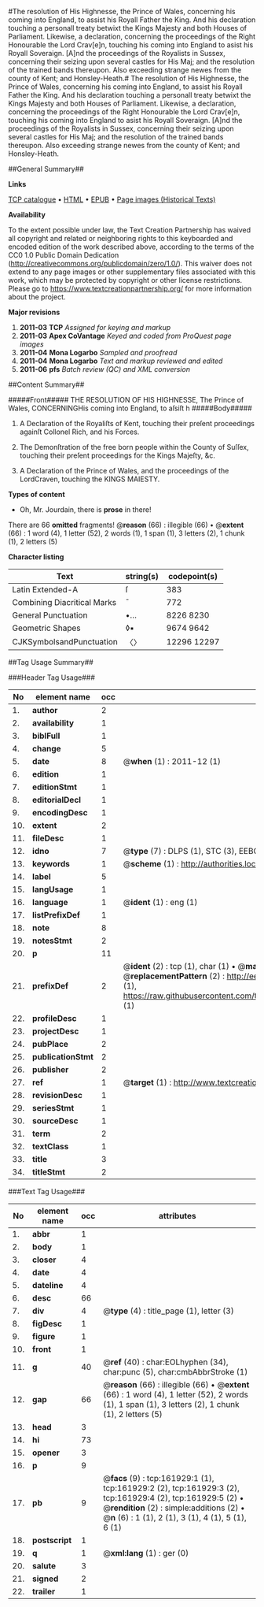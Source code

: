 #The resolution of His Highnesse, the Prince of Wales, concerning his coming into England, to assist his Royall Father the King. And his declaration touching a personall treaty betwixt the Kings Majesty and both Houses of Parliament. Likewise, a declaration, concerning the proceedings of the Right Honourable the Lord Crav[e]n, touching his coming into England to asist his Royall Soveraign. [A]nd the proceedings of the Royalists in Sussex, concerning their seizing upon several castles for His Maj; and the resolution of the trained bands thereupon. Also exceeding strange newes from the county of Kent; and Honsley-Heath.#
The resolution of His Highnesse, the Prince of Wales, concerning his coming into England, to assist his Royall Father the King. And his declaration touching a personall treaty betwixt the Kings Majesty and both Houses of Parliament. Likewise, a declaration, concerning the proceedings of the Right Honourable the Lord Crav[e]n, touching his coming into England to asist his Royall Soveraign. [A]nd the proceedings of the Royalists in Sussex, concerning their seizing upon several castles for His Maj; and the resolution of the trained bands thereupon. Also exceeding strange newes from the county of Kent; and Honsley-Heath.

##General Summary##

**Links**

[TCP catalogue](http://www.ota.ox.ac.uk/tcp/)  • 
[HTML](http://tei.it.ox.ac.uk/tcp/Texts-HTML/free/A79/A79388.html)  • 
[EPUB](http://tei.it.ox.ac.uk/tcp/Texts-EPUB/free/A79/A79388.epub) • 
[Page images (Historical Texts)](https://historicaltexts.jisc.ac.uk/eebo-99864670e)

**Availability**

To the extent possible under law, the Text Creation Partnership has waived all copyright and related or neighboring rights to this keyboarded and encoded edition of the work described above, according to the terms of the CC0 1.0 Public Domain Dedication (http://creativecommons.org/publicdomain/zero/1.0/). This waiver does not extend to any page images or other supplementary files associated with this work, which may be protected by copyright or other license restrictions. Please go to https://www.textcreationpartnership.org/ for more information about the project.

**Major revisions**

1. __2011-03__ __TCP__ *Assigned for keying and markup*
1. __2011-03__ __Apex CoVantage__ *Keyed and coded from ProQuest page images*
1. __2011-04__ __Mona Logarbo__ *Sampled and proofread*
1. __2011-04__ __Mona Logarbo__ *Text and markup reviewed and edited*
1. __2011-06__ __pfs__ *Batch review (QC) and XML conversion*

##Content Summary##

#####Front#####
THE RESOLUTION OF HIS HIGHNESSE, The Prince of Wales, CONCERNINGHis coming into England, to aſsiſt h
#####Body#####

1. A Declaration of the Royaliſts of Kent, touching their preſent proceedings againſt Collonel Rich, and his Forces.

1. The Demonſtration of the free born people within the County of Suſſex, touching their preſent proceedings for the Kings Majeſty, &c.

1. A Declaration of the Prince of Wales, and the proceedings of the LordCraven, touching the KINGS MAIESTY.

**Types of content**

  * Oh, Mr. Jourdain, there is **prose** in there!

There are 66 **omitted** fragments! 
 @__reason__ (66) : illegible (66)  •  @__extent__ (66) : 1 word (4), 1 letter (52), 2 words (1), 1 span (1), 3 letters (2), 1 chunk (1), 2 letters (5)

**Character listing**


|Text|string(s)|codepoint(s)|
|---|---|---|
|Latin Extended-A|ſ|383|
|Combining             Diacritical Marks|̄|772|
|General Punctuation|•…|8226 8230|
|Geometric Shapes|◊▪|9674 9642|
|CJKSymbolsandPunctuation|〈〉|12296 12297|

##Tag Usage Summary##

###Header Tag Usage###

|No|element name|occ|attributes|
|---|---|---|---|
|1.|__author__|2||
|2.|__availability__|1||
|3.|__biblFull__|1||
|4.|__change__|5||
|5.|__date__|8| @__when__ (1) : 2011-12 (1)|
|6.|__edition__|1||
|7.|__editionStmt__|1||
|8.|__editorialDecl__|1||
|9.|__encodingDesc__|1||
|10.|__extent__|2||
|11.|__fileDesc__|1||
|12.|__idno__|7| @__type__ (7) : DLPS (1), STC (3), EEBO-CITATION (1), PROQUEST (1), VID (1)|
|13.|__keywords__|1| @__scheme__ (1) : http://authorities.loc.gov/ (1)|
|14.|__label__|5||
|15.|__langUsage__|1||
|16.|__language__|1| @__ident__ (1) : eng (1)|
|17.|__listPrefixDef__|1||
|18.|__note__|8||
|19.|__notesStmt__|2||
|20.|__p__|11||
|21.|__prefixDef__|2| @__ident__ (2) : tcp (1), char (1)  •  @__matchPattern__ (2) : ([0-9\-]+):([0-9IVX]+) (1), (.+) (1)  •  @__replacementPattern__ (2) : http://eebo.chadwyck.com/downloadtiff?vid=$1&page=$2 (1), https://raw.githubusercontent.com/textcreationpartnership/Texts/master/tcpchars.xml#$1 (1)|
|22.|__profileDesc__|1||
|23.|__projectDesc__|1||
|24.|__pubPlace__|2||
|25.|__publicationStmt__|2||
|26.|__publisher__|2||
|27.|__ref__|1| @__target__ (1) : http://www.textcreationpartnership.org/docs/. (1)|
|28.|__revisionDesc__|1||
|29.|__seriesStmt__|1||
|30.|__sourceDesc__|1||
|31.|__term__|2||
|32.|__textClass__|1||
|33.|__title__|3||
|34.|__titleStmt__|2||


###Text Tag Usage###

|No|element name|occ|attributes|
|---|---|---|---|
|1.|__abbr__|1||
|2.|__body__|1||
|3.|__closer__|4||
|4.|__date__|4||
|5.|__dateline__|4||
|6.|__desc__|66||
|7.|__div__|4| @__type__ (4) : title_page (1), letter (3)|
|8.|__figDesc__|1||
|9.|__figure__|1||
|10.|__front__|1||
|11.|__g__|40| @__ref__ (40) : char:EOLhyphen (34), char:punc (5), char:cmbAbbrStroke (1)|
|12.|__gap__|66| @__reason__ (66) : illegible (66)  •  @__extent__ (66) : 1 word (4), 1 letter (52), 2 words (1), 1 span (1), 3 letters (2), 1 chunk (1), 2 letters (5)|
|13.|__head__|3||
|14.|__hi__|73||
|15.|__opener__|3||
|16.|__p__|9||
|17.|__pb__|9| @__facs__ (9) : tcp:161929:1 (1), tcp:161929:2 (2), tcp:161929:3 (2), tcp:161929:4 (2), tcp:161929:5 (2)  •  @__rendition__ (2) : simple:additions (2)  •  @__n__ (6) : 1 (1), 2 (1), 3 (1), 4 (1), 5 (1), 6 (1)|
|18.|__postscript__|1||
|19.|__q__|1| @__xml:lang__ (1) : ger (0)|
|20.|__salute__|3||
|21.|__signed__|2||
|22.|__trailer__|1||
